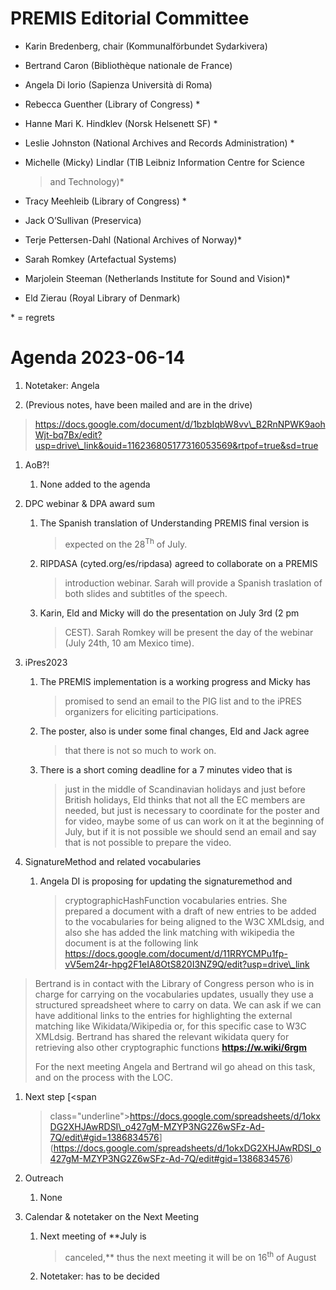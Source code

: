 PREMIS Editorial Committee 
==========================

-   Karin Bredenberg, chair (Kommunalförbundet Sydarkivera)

-   Bertrand Caron (Bibliothèque nationale de France)

-   Angela Di Iorio (Sapienza Università di Roma)

-   Rebecca Guenther (Library of Congress) \*

-   Hanne Mari K. Hindklev (Norsk Helsenett SF) \*

-   Leslie Johnston (National Archives and Records Administration) \*

-   Michelle (Micky) Lindlar (TIB Leibniz Information Centre for Science
    > and Technology)\*

-   Tracy Meehleib (Library of Congress) \*

-   Jack O’Sullivan (Preservica)

-   Terje Pettersen-Dahl (National Archives of Norway)\*

-   Sarah Romkey (Artefactual Systems)

-   Marjolein Steeman (Netherlands Institute for Sound and Vision)\*

-   Eld Zierau (Royal Library of Denmark)

\* = regrets

Agenda 2023-06-14
=================

1.  Notetaker: Angela

2.  (Previous notes, have been mailed and are in the drive)

> [<span
> class="underline">https://docs.google.com/document/d/1bzbIqbW8vv\_B2RnNPWK9aohWjt-bq7Bx/edit?usp=drive\_link&ouid=116236805177316053569&rtpof=true&sd=true</span>](https://docs.google.com/document/d/1bzbIqbW8vv_B2RnNPWK9aohWjt-bq7Bx/edit?usp=drive_link&ouid=116236805177316053569&rtpof=true&sd=true)

1.  AoB?!

    1.  None added to the agenda

2.  DPC webinar & DPA award sum

    1.  The Spanish translation of Understanding PREMIS final version is
        > expected on the 28<sup>Th</sup> of July.

    2.  RIPDASA (cyted.org/es/ripdasa) agreed to collaborate on a PREMIS
        > introduction webinar. Sarah will provide a Spanish traslation
        > of both slides and subtitles of the speech.

    3.  Karin, Eld and Micky will do the presentation on July 3rd (2 pm
        > CEST). Sarah Romkey will be present the day of the webinar
        > (July 24th, 10 am Mexico time).

3.  iPres2023

    1.  The PREMIS implementation is a working progress and Micky has
        > promised to send an email to the PIG list and to the iPRES
        > organizers for eliciting participations.

    2.  The poster, also is under some final changes, Eld and Jack agree
        > that there is not so much to work on.

    3.  There is a short coming deadline for a 7 minutes video that is
        > just in the middle of Scandinavian holidays and just before
        > British holidays, Eld thinks that not all the EC members are
        > needed, but just is necessary to coordinate for the poster and
        > for video, maybe some of us can work on it at the beginning of
        > July, but if it is not possible we should send an email and
        > say that is not possible to prepare the video.

4.  SignatureMethod and related vocabularies

    1.  Angela DI is proposing for updating the signaturemethod and
        > cryptographicHashFunction vocabularies entries. She prepared a
        > document with a draft of new entries to be added to the
        > vocabularies for being aligned to the W3C XMLdsig, and also
        > she has added the link matching with wikipedia the document is
        > at the following link [<span
        > class="underline">https://docs.google.com/document/d/11RRYCMPu1fp-vV5em24r-hpg2F1eIA8OtS820I3NZ9Q/edit?usp=drive\_link</span>](https://docs.google.com/document/d/11RRYCMPu1fp-vV5em24r-hpg2F1eIA8OtS820I3NZ9Q/edit?usp=drive_link)

> Bertrand is in contact with the Library of Congress person who is in
> charge for carrying on the vocabularies updates, usually they use a
> structured spreadsheet where to carry on data. We can ask if we can
> have additional links to the entries for highlighting the external
> matching like Wikidata/Wikipedia or, for this specific case to W3C
> XMLdsig. Bertrand has shared the relevant wikidata query for
> retrieving also other cryptographic functions [**<span
> class="underline">https://w.wiki/6rgm</span>**](https://w.wiki/6rgm)
>
> For the next meeting Angela and Bertrand wil go ahead on this task,
> and on the process with the LOC.

1.  Next step [<span
    > class="underline">https://docs.google.com/spreadsheets/d/1okxDG2XHJAwRDSI\_o427gM-MZYP3NG2Z6wSFz-Ad-7Q/edit\#gid=1386834576</span>](https://docs.google.com/spreadsheets/d/1okxDG2XHJAwRDSI_o427gM-MZYP3NG2Z6wSFz-Ad-7Q/edit#gid=1386834576)

2.  Outreach

    1.  None

3.  Calendar & notetaker on the Next Meeting

    1.  Next meeting of **<span class="underline">July is
        > canceled,</span>** thus the next meeting it will be on
        > 16<sup>th</sup> of August

    2.  Notetaker: has to be decided
